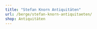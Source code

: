 ```yaml
---
title: "Stefan Knorn Antiquitäten"
url: /berge/stefan-knorn-antiquitaeten/
shop: Antiquitäten
---
```

